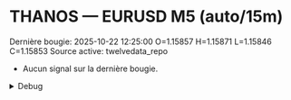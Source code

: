 # THANOS — EURUSD M5 (auto/15m)
Dernière bougie: 2025-10-22 12:25:00  O=1.15857  H=1.15871  L=1.15846  C=1.15853
Source active: twelvedata_repo

- Aucun signal sur la dernière bougie.

<details><summary>Debug</summary>

- TD_API_KEY manquant.

</details>